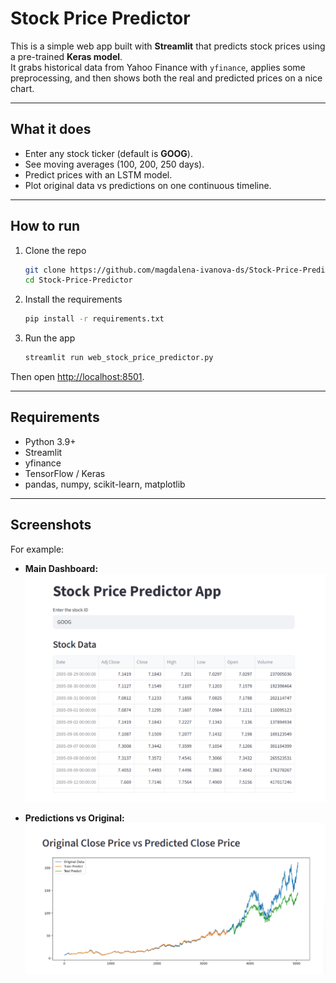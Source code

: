 # Stock Price Predictor

This is a simple web app built with **Streamlit** that predicts stock prices using a pre-trained **Keras model**.  
It grabs historical data from Yahoo Finance with `yfinance`, applies some preprocessing, and then shows both the real and predicted prices on a nice chart.

---

## What it does
- Enter any stock ticker (default is **GOOG**).
- See moving averages (100, 200, 250 days).
- Predict prices with an LSTM model.
- Plot original data vs predictions on one continuous timeline.

---

## How to run
1. Clone the repo  
   ```bash
   git clone https://github.com/magdalena-ivanova-ds/Stock-Price-Predictor.git
   cd Stock-Price-Predictor
    ```


2. Install the requirements

   ```bash
   pip install -r requirements.txt
   ```

3. Run the app

   ```bash
   streamlit run web_stock_price_predictor.py
   ```

Then open [http://localhost:8501](http://localhost:8501).

---

## Requirements

* Python 3.9+
* Streamlit
* yfinance
* TensorFlow / Keras
* pandas, numpy, scikit-learn, matplotlib


---

## Screenshots

For example:

* **Main Dashboard:**
  ![Main Dashboard](docs/img1.png)

* **Predictions vs Original:**
  ![Prediction Plot](docs/img2.png)

